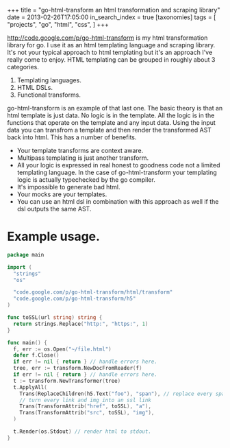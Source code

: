 +++
title = "go-html-transform an html transformation and scraping library"
date = 2013-02-26T17:05:00
in_search_index = true
[taxonomies]
tags = [
  "projects",
	"go",
	"html",
	"css",
]
+++

http://code.google.com/p/go-html-transform is my html transformation library for go. I use it as an html templating language and scraping library. It's not your typical approach to html templating but it's an approach I've really come to enjoy. HTML templating can be grouped in roughly about 3 categories.

1. Templating languages.
1. HTML DSLs.
1. Functional transforms.

go-html-transform is an example of that last one. The basic theory is that an html template is just data. No logic is in the template. All the logic is in the functions that operate on the template and any input data. Using the input data you can transfrom a template and then render the transformed AST back into html. This has a number of benefits.

* Your template transforms are context aware.
* Multipass templating is just another transform.
* All your logic is expressed in real honest to goodness code not a limited templating language. In the case of go-html-transform your templating logic is actually typechecked by the go compiler.
* It's impossible to generate bad html.
* Your mocks are your templates.
* You can use an html dsl in combination with this approach as well if the dsl outputs the same AST.

Example usage.
=======

``` go
package main

import (
  "strings"
  "os"

  "code.google.com/p/go-html-transform/html/transform"
  "code.google.com/p/go-html-transform/h5"
)

func toSSL(url string) string {
  return strings.Replace("http:", "https:", 1)
}

func main() {
  f, err := os.Open("~/file.html")
  defer f.Close()
  if err != nil { return } // handle errors here.
  tree, err := transform.NewDocFromReader(f)
  if err != nil { return } // handle errors here.
  t := transform.NewTransformer(tree)
  t.ApplyAll(
    Trans(ReplaceChildren(h5.Text("foo"), "span"), // replace every span tags contents with foo
    // turn every link and img into an ssl link
    Trans(TransformAttrib("href", toSSL), "a"),
    Trans(TransformAttrib("src", toSSL), "img"),
  )

  t.Render(os.Stdout) // render html to stdout.
}
```
